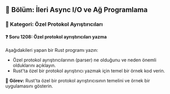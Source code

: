 ## 📘 Bölüm: İleri Async I/O ve Ağ Programlama  
### 🔹 Kategori: Özel Protokol Ayrıştırıcıları  
#### ❓ Soru 1208: Özel protokol ayrıştırıcıları yazma

Aşağıdakileri yapan bir Rust programı yazın:

- Özel protokol ayrıştırıcılarının (parser) ne olduğunu ve neden önemli olduklarını açıklayın.
- Rust'ta özel bir protokol ayrıştırıcı yazmak için temel bir örnek kod verin.

🔧 **Görev:** Rust'ta özel bir protokol ayrıştırıcısının temelini ve örnek bir uygulamasını gösterin.

